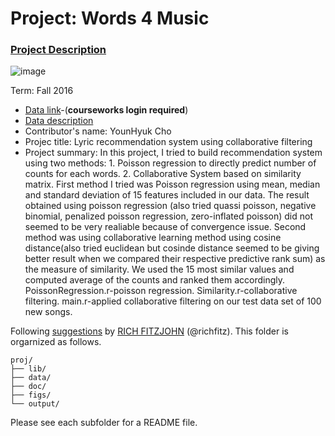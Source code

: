 # Project: Words 4 Music

### [Project Description](doc/Project4_desc.md)

![image](http://cdn.newsapi.com.au/image/v1/f7131c018870330120dbe4b73bb7695c?width=650)

Term: Fall 2016

+ [Data link](https://courseworks2.columbia.edu/courses/11849/files/folder/Project_Files?preview=763391)-(**courseworks login required**)
+ [Data description](doc/readme.html)
+ Contributor's name: YounHyuk Cho
+ Projec title: Lyric recommendation system using collaborative filtering
+ Project summary: In this project, I tried to build recommendation system using two methods: 1. Poisson regression to directly predict number of counts for each words. 2. Collaborative System based on similarity matrix. First method I tried was Poisson regression using mean, median and standard deviation of 15 features included in our data. The result obtained using poisson regression (also tried quassi poisson, negative binomial, penalized poisson regression, zero-inflated poisson) did not seemed to be very realiable because of convergence issue. Second method was using collaborative learning method using cosine distance(also tried euclidean but cosinde distance seemed to be giving better result when we compared their respective predictive rank sum) as the measure of similarity. We used the 15 most similar values and computed average of the counts and ranked them accordingly. PoissonRegression.r-poisson regression. Similarity.r-collaborative filtering. main.r-applied collaborative filtering on our test data set of 100 new songs.   
	
Following [suggestions](http://nicercode.github.io/blog/2013-04-05-projects/) by [RICH FITZJOHN](http://nicercode.github.io/about/#Team) (@richfitz). This folder is orgarnized as follows.

```
proj/
├── lib/
├── data/
├── doc/
├── figs/
└── output/
```

Please see each subfolder for a README file.
